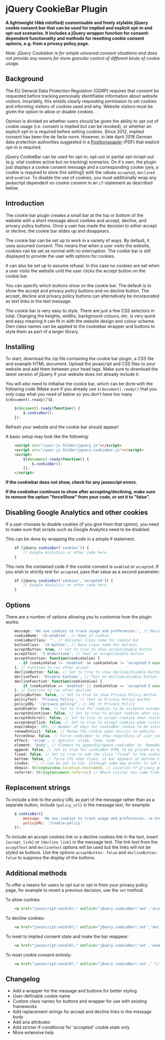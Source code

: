 # jQuery CookieBar Plugin

**A lightweight (4kb minified) customisable and freely stylable jQuery cookie consent bar that can be used for implied and explicit opt-in and opt-out scenarios. It includes a jQuery wrapper function for consent-dependent functionality and methods for resetting cookie consent options, e.g. from a privacy policy page.**

*Note: jQuery Cookiebar is for simple universal consent situations and does not provide any means for more granular control of different kinds of cookie usage.*

## Background

The EU General Data Protection Regulation (GDRP) requires that consent be requested before tracking personally identifiable information about website visitors. Invariably, this entails clearly requesting permission to set cookies and informing visitors of cookies used and why. Website visitors must be given the option to allow or disable cookies.

Opinion is divided on whether users should be given the ability to opt out of cookie usage (i.e. consent is implied but can be revoked), or whether an explicit opt-in is required before setting cookies. Since 2012, implied consent has been the de facto norm. However, in late April 2018 German data protection authorities suggested in a [Positionspapier](https://www.ldi.nrw.de/mainmenu_Datenschutz/submenu_Technik/Inhalt/TechnikundOrganisation/Inhalt/Zur-Anwendbarkeit-des-TMG-fuer-nicht-oeffentliche-Stellen-ab-dem-25_-Mai-2018/Positionsbestimmung-TMG.pdf) (PDF) that explicit opt-in is required.

jQuery CookieBar can be used for opt-in, opt-out or partial opt-in/opt-out (e.g. vital cookies active but no tracking) scenarios. On it's own, the plugin just displays a cookie consent message and a corresponding cookie (yes, a cookie is required to store this setting!) with the values `accepted`, `declined` and `enabled`. To disable the use of cookies, you must additionally wrap any javascript dependent on cookie consent in an `if`-statement as described below.


## Introduction

The cookie bar plugin creates a small bar at the top or bottom of the website with a short message about cookies and accept, decline, and privacy policy buttons. Once a user has made the decision to either accept or decline, the cookie bar slides up and disappears.

The cookie bar can be set up to work in a variety of ways. By default, it uses assumed consent. This means that when a user visits the website, cookies can be set as normal with no interruption. The cookie bar is still displayed to provide the user with options for cookies.

It can also be set up to assume refusal. In this case no cookies are set when a user visits the website until the user clicks the accept button on the cookie bar.

You can specify which buttons show on the cookie bar. The default is to show the accept and privacy policy buttons and no decline button. The accept, decline and privacy policy buttons can alternatively be incorporated as text links in the text message.

The cookie bar is very easy to style. There are just a few CSS selectors in total. Changing the heights, widths, background colours, etc. is very quick and easy meaning it can fit in with the website design and colour scheme. Own class names can be applied to the cookiebar wrapper and buttons to style them as part of a larger library.

## Installing

To start, download the zip file containing the cookie bar plugin, a CSS file and example HTML document. Upload the javascript and CSS files to your website and add them between your head tags. Make sure to download the latest version of jQuery if your website does not already include it.

You will also need to initialise the cookie bar, which can be done with the following code (Make sure if you already use `$(document).ready()` that you only copy what you need of below so you don't have too many `$(document).ready()`'s).

```js
	$(document).ready(function() {
		$.cookieBar();
	});
```

Refresh your website and the cookie bar should appear!

A basic setup may look like the following:

```html
	<script src="/your-js-folder/jquery.js"></script>
	<script src="/your-js-folder/jquery.cookiebar.js"></script>
	<script>
		$(document).ready(function() {
			$.cookieBar();
		});
	</script>
```

**If the cookiebar does not show, check for any javascript errors.**

**If the cookiebar continues to show after accepting/declining, make sure to remove the option "forceShow" from your code, or set it to "false".**

## Disabling Google Analytics and other cookies

If a user chooses to disable cookies (if you give them that option), you need to make sure that scripts such as Google Analytics need to be disabled.

This can be done by wrapping the code in a simple if statement.

```js
	if (jQuery.cookieBar('cookies')) {
		// Google Analytics or other code here
	}
```

This runs the contained code if the cookie consent is `enabled` or `accepted`. If you wish to strictly test for `accepted`, pass that value as a second parameter:

```js
	if (jQuery.cookieBar('cookies','accepted')) {
		// Google Analytics or other code here
	}
```


## Options

There are a number of options allowing you to customise how the plugin works:

```js
	message: 'We use cookies to track usage and preferences.', // Message displayed on bar
	cookieName: 'cb-enabled', // Name of cookie
	cookieBarClass: '', // Optional class name for cookie bar
	buttonClass: 'cb-button', // Base class name for buttons
	acceptButton: true, // Set to true to show accept/enable button
	acceptText: 'I Understand', // Text on accept/enable button
	acceptFunction: function(cookieValue) {
		if (cookieValue != 'enabled' && cookieValue != 'accepted') window.location = window.location.href;
	}, // Function to run after accept
	declineButton: false, // Set to true to show decline/disable button
	declineText: 'Disable Cookies', // Text on decline/disable button
	declineFunction: function(cookieValue) {
		if (cookieValue == 'enabled' || cookieValue == 'accepted') window.location = window.location.href;
	}, // Function to run after decline
	policyButton: false, // Set to true to show Privacy Policy button
	policyText: 'Privacy Policy', // Text on Privacy Policy button
	policyURL: '/privacy-policy/', // URL of Privacy Policy
	autoEnable: true, // Set to true for cookies to be accepted automatically. Banner still shows
	acceptOnContinue: false, // Set to true to accept cookies when visitor moves to another page
	acceptOnScroll: false, // Set to true to accept cookies when visitor scrolls X pixels up or down
	acceptAnyClick: false, // Set to true to accept cookies when visitor clicks anywhere on the page
	expireDays: 365, // Number of days for cookieBar cookie to be stored for
	renewOnVisit: false, // Renew the cookie upon revisit to website
	forceShow: false, // Force cookieBar to show regardless of user cookie preference
	effect: 'slide', // Options: slide, fade, hide
	element: 'body', // Element to append/prepend cookieBar to. Remember "." for class or "#" for id.
	append: false, // Set to true for cookieBar HTML to be placed at base of website. Actual position may change according to CSS
	fixed: false, // Set to true to add the class "fixed" to the cookie bar. Default CSS should fix the position
	bottom: false, // Force CSS when fixed, so bar appears at bottom of website
	zindex: '', // Can be set in CSS, although some may prefer to set here
	domain: String(window.location.hostname), // Location of privacy policy
	referrer: String(document.referrer) // Where visitor has come from
```

## Replacement strings

To include a link to the policy URL as part of the message rather than as a separate button, include `{policy_url}` in the message text, for example:

```js
	$.cookieBar({
		message: 'We use cookies to track usage and preferences. <a href="{policy_url}">Learn more</a>.',
		policyURL: '/cookie-policy'
	});
```

To include an accept cookies link or a decline cookies link in the text, insert `{accept_link}` or `{decline_link}` in the message text. The link text from the `acceptText` and `declineText` options will be used but the links will not be styled as buttons. Use the options `acceptButton: false` and `declineButton: false` to suppress the display of the buttons.

## Additional methods

To offer a means for users to opt out or opt in from your privacy policy page, for example to revert a previous decision, use the `set` method.

To allow cookies:

```html
	<a href="javascript:void(0);" onClick="jQuery.cookieBar('set','accepted');">Allow cookies</a>
```

To decline cookies:

```html
	<a href="javascript:void(0);" onClick="jQuery.cookieBar('set','declined');">Decline cookies</a>
```

To reset to implied consent state and make the bar reappear:

```html
	<a href="javascript:void(0);" onClick="jQuery.cookieBar('set','enabled');">Reset cookie consent</a>
```

To reset cookie consent entirely:

```html
	<a href="javascript:void(0);" onClick="jQuery.cookieBar('set','');">Reset cookie consent</a>
```

## Changelog

* Add a wrapper for the message and buttons for better styling
* User-definable cookie name
* Custom class names for buttons and wrapper for use with existing frameworks
* Add replacement strings for accept and decline links in the message body
* Add aria attributes
* Add stricter if-conditional for 'accepted' cookie state only
* More extensive help
